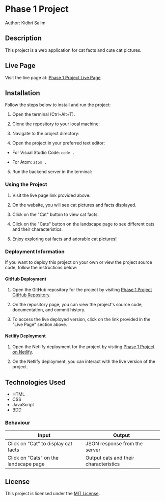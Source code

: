 # Phase 1 Project

Author: Kidhri Salim

## Description


This project is a web application for cat facts and cute cat pictures.

## Live Page


Visit the live page at: [Phase 1 Project Live Page](https://al-hajjar.github.io/phase1project/)


## Installation


Follow the steps below to install and run the project:

1. Open the terminal (Ctrl+Alt+T).

2. Clone the repository to your local machine:

3. Navigate to the project directory:

4. Open the project in your preferred text editor:

  - For Visual Studio Code: `code .`

  - For Atom: `atom .`

5. Run the backend server in the terminal:


### Using the Project


1. Visit the live page link provided above.

2. On the website, you will see cat pictures and facts displayed.

3. Click on the "Cat" button to view cat facts.

4. Click on the "Cats" button on the landscape page to see different cats and their characteristics.

5. Enjoy exploring cat facts and adorable cat pictures!

### Deployment Information

If you want to deploy this project on your own or view the project source code, follow the instructions below:

#### GitHub Deployment

1. Open the GitHub repository for the project by visiting [Phase 1 Project GitHub Repository](https://github.com/al-hajjar/phase1project).

2. On the repository page, you can view the project's source code, documentation, and commit history.

3. To access the live deployed version, click on the link provided in the "Live Page" section above.

#### Netlify Deployment

1. Open the Netlify deployment for the project by visiting [Phase 1 Project on Netlify](https://your-netlify-url.com).

2. On the Netlify deployment, you can interact with the live version of the project.


## Technologies Used

- HTML
- CSS
- JavaScript
- BDD


### Behaviour

| Input | Output |
| ----- | ------ |
| Click on "Cat" to display cat facts | JSON response from the server |
| Click on "Cats" on the landscape page | Output cats and their characteristics |

## License


This project is licensed under the [MIT License](LICENSE).
